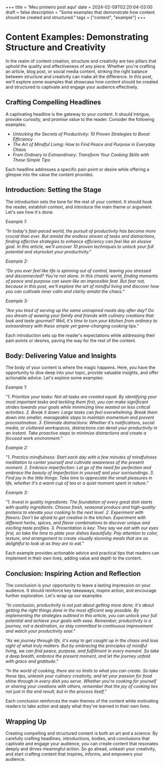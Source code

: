 +++
title = 'Meu primeiro post aqui'
date = 2024-02-09T02:20:04-03:00
draft = false
description = "Some examples that demonstrate how content should be created and structured."
tags = ["content", "example"]
+++

# Content Examples: Demonstrating Structure and Creativity

In the realm of content creation, structure and creativity are two pillars that uphold the quality and effectiveness of any piece. Whether you're crafting an article, blog post, or social media content, striking the right balance between structure and creativity can make all the difference. In this post, we'll explore some examples that showcase how content should be created and structured to captivate and engage your audience effectively.

## Crafting Compelling Headlines

A captivating headline is the gateway to your content. It should intrigue, provoke curiosity, and promise value to the reader. Consider the following examples:

- *Unlocking the Secrets of Productivity: 10 Proven Strategies to Boost Efficiency*
- *The Art of Mindful Living: How to Find Peace and Purpose in Everyday Chaos*
- *From Ordinary to Extraordinary: Transform Your Cooking Skills with These Simple Tips*

Each headline addresses a specific pain point or desire while offering a glimpse into the value the content provides.

## Introduction: Setting the Stage

The introduction sets the tone for the rest of your content. It should hook the reader, establish context, and introduce the main theme or argument. Let's see how it's done:

*Example 1:*

*"In today's fast-paced world, the pursuit of productivity has become more crucial than ever. But amidst the endless stream of tasks and distractions, finding effective strategies to enhance efficiency can feel like an elusive goal. In this article, we'll uncover 10 proven techniques to unlock your full potential and skyrocket your productivity."*

*Example 2:*

*"Do you ever feel like life is spinning out of control, leaving you stressed and disconnected? You're not alone. In this chaotic world, finding moments of peace and purpose can seem like an impossible feat. But fear not, because in this post, we'll explore the art of mindful living and discover how you can cultivate inner calm and clarity amidst the chaos."*

*Example 3:*

*"Are you tired of serving up the same uninspired meals day after day? Do you dream of wowing your family and friends with culinary creations that look and taste gourmet? Well, it's time to turn your kitchen from ordinary to extraordinary with these simple yet game-changing cooking tips."*

Each introduction sets up the reader's expectations while addressing their pain points or desires, paving the way for the rest of the content.

## Body: Delivering Value and Insights

The body of your content is where the magic happens. Here, you have the opportunity to dive deep into your topic, provide valuable insights, and offer actionable advice. Let's explore some examples:

*Example 1:*

*"1. Prioritize your tasks: Not all tasks are created equal. By identifying your most important tasks and tackling them first, you can make significant strides towards your goals while minimizing time wasted on less critical activities.
2. Break it down: Large tasks can feel overwhelming. Break them down into smaller, manageable steps to maintain momentum and prevent procrastination.
3. Eliminate distractions: Whether it's notifications, social media, or cluttered workspaces, distractions can derail your productivity in an instant. Take proactive steps to minimize distractions and create a focused work environment."*

*Example 2:*

*"1. Practice mindfulness: Start each day with a few minutes of mindfulness meditation to center yourself and cultivate awareness of the present moment.
2. Embrace imperfection: Let go of the need for perfection and embrace the beauty of imperfection in yourself and your surroundings.
3. Find joy in the little things: Take time to appreciate the small pleasures in life, whether it's a warm cup of tea or a quiet moment spent in nature."*

*Example 3:*

*"1. Invest in quality ingredients: The foundation of every great dish starts with quality ingredients. Choose fresh, seasonal produce and high-quality proteins to elevate your cooking to the next level.
2. Experiment with flavors: Don't be afraid to get creative in the kitchen. Experiment with different herbs, spices, and flavor combinations to discover unique and exciting taste profiles.
3. Presentation is key: They say we eat with our eyes first, so take the time to plate your dishes beautifully. Pay attention to color, texture, and arrangement to create visually stunning meals that are as delightful to look at as they are to eat."*

Each example provides actionable advice and practical tips that readers can implement in their own lives, adding value and depth to the content.

## Conclusion: Inspiring Action and Reflection

The conclusion is your opportunity to leave a lasting impression on your audience. It should reinforce key takeaways, inspire action, and encourage further exploration. Let's wrap up our examples:

*"In conclusion, productivity is not just about getting more done; it's about getting the right things done in the most efficient way possible. By implementing the strategies outlined in this article, you can unlock your full potential and achieve your goals with ease. Remember, productivity is a journey, not a destination, so stay committed to continuous improvement and watch your productivity soar."*

*"As we journey through life, it's easy to get caught up in the chaos and lose sight of what truly matters. But by embracing the principles of mindful living, we can find peace, purpose, and fulfillment in every moment. So take a deep breath, embrace the present moment, and let the journey unfold with grace and gratitude."*

*"In the world of cooking, there are no limits to what you can create. So take these tips, unleash your culinary creativity, and let your passion for food shine through in every dish you serve. Whether you're cooking for yourself or sharing your creations with others, remember that the joy of cooking lies not just in the end result, but in the process itself."*

Each conclusion reinforces the main themes of the content while motivating readers to take action and apply what they've learned in their own lives.

## Wrapping Up

Creating compelling and structured content is both an art and a science. By carefully crafting headlines, introductions, bodies, and conclusions that captivate and engage your audience, you can create content that resonates deeply and drives meaningful action. So go ahead, unleash your creativity, and start crafting content that inspires, informs, and empowers your audience.
